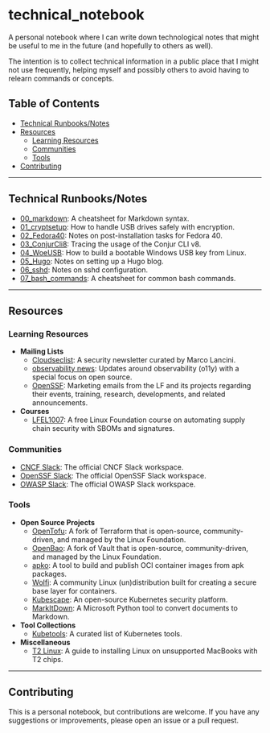 # technical_notebook

A personal notebook where I can write down technological notes that might be useful to me in the future (and hopefully to others as well).

The intention is to collect technical information in a public place that I might not use frequently, helping myself and possibly others to avoid having to relearn commands or concepts.

## Table of Contents

- [Technical Runbooks/Notes](#technical-runbooksnotes)
- [Resources](#resources)
  - [Learning Resources](#learning-resources)
  - [Communities](#communities)
  - [Tools](#tools)
- [Contributing](#contributing)

---

## Technical Runbooks/Notes

- [00_markdown](runbooks/00_markdown.md): A cheatsheet for Markdown syntax.
- [01_cryptsetup](runbooks/01_cryptsetup.md): How to handle USB drives safely with encryption.
- [02_Fedora40](runbooks/02_fedora40.md): Notes on post-installation tasks for Fedora 40.
- [03_ConjurCli8](runbooks/03_conjur_cli_8.md): Tracing the usage of the Conjur CLI v8.
- [04_WoeUSB](runbooks/04_WoeUSB.md): How to build a bootable Windows USB key from Linux.
- [05_Hugo](runbooks/05_hugo.md): Notes on setting up a Hugo blog.
- [06_sshd](runbooks/06_sshd.md): Notes on sshd configuration.
- [07_bash_commands](runbooks/07_bash_commands.md): A cheatsheet for common bash commands.

---

## Resources

### Learning Resources

- **Mailing Lists**
  - [Cloudseclist](https://cloudseclist.com/): A security newsletter curated by Marco Lancini.
  - [observability news](https://buttondown.email/o11y.news#subscribe-form): Updates around observability (o11y) with a special focus on open source.
  - [OpenSSF](https://openssf.org/sign-up/): Marketing emails from the LF and its projects regarding their events, training, research, developments, and related announcements.
- **Courses**
  - [LFEL1007](https://training.linuxfoundation.org/express-learning/automating-supply-chain-security-sboms-and-signatures-lfel1007/): A free Linux Foundation course on automating supply chain security with SBOMs and signatures.

### Communities

- [CNCF Slack](https://slack.cncf.io): The official CNCF Slack workspace.
- [OpenSSF Slack](http://slack.openssf.org/): The official OpenSSF Slack workspace.
- [OWASP Slack](https://owasp.org/slack/invite): The official OWASP Slack workspace.

### Tools

- **Open Source Projects**
  - [OpenTofu](https://opentofu.org/): A fork of Terraform that is open-source, community-driven, and managed by the Linux Foundation.
  - [OpenBao](https://openbao.org/): A fork of Vault that is open-source, community-driven, and managed by the Linux Foundation.
  - [apko](https://github.com/chainguard-dev/apko): A tool to build and publish OCI container images from apk packages.
  - [Wolfi](https://github.com/wolfi-dev): A community Linux (un)distribution built for creating a secure base layer for containers.
  - [Kubescape](https://kubescape.io): An open-source Kubernetes security platform.
  - [MarkItDown](https://github.com/microsoft/markitdown): A Microsoft Python tool to convert documents to Markdown.
- **Tool Collections**
  - [Kubetools](https://collabnix.github.io/kubetools/): A curated list of Kubernetes tools.
- **Miscellaneous**
    - [T2 Linux](https://t2linux.org/): A guide to installing Linux on unsupported MacBooks with T2 chips.


---

## Contributing

This is a personal notebook, but contributions are welcome. If you have any suggestions or improvements, please open an issue or a pull request.
